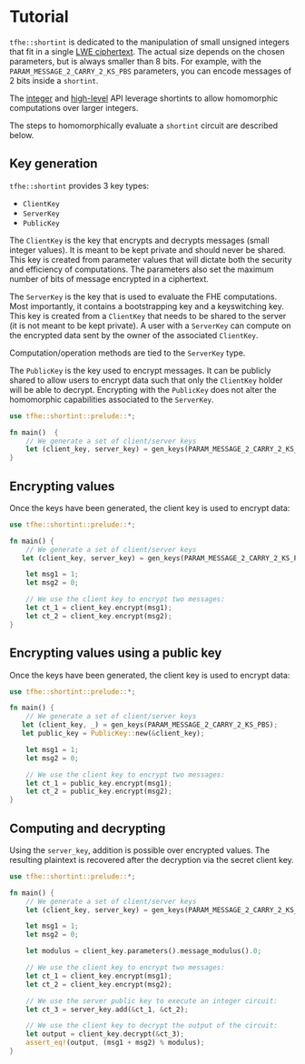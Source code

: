 # Tutorial

`tfhe::shortint` is dedicated to the manipulation of small unsigned integers that fit in a single [LWE ciphertext](../../../getting_started/security_and_cryptography.md#lwe-ciphertexts). The actual size depends on the chosen parameters, but is always smaller than 8 bits. For example, with the `PARAM_MESSAGE_2_CARRY_2_KS_PBS` parameters, you can encode messages of 2 bits inside a `shortint`.

The [integer](../integer/README.md) and [high-level](../quick_start.md#high-level-api) API leverage shortints to allow homomorphic computations over larger integers.

The steps to homomorphically evaluate a `shortint` circuit are described below.

## Key generation

`tfhe::shortint` provides 3 key types:

* `ClientKey`
* `ServerKey`
* `PublicKey`

The `ClientKey` is the key that encrypts and decrypts messages (small integer values). It is meant to be kept private and should never be shared. This key is created from parameter values that will dictate both the security and efficiency of computations. The parameters also set the maximum number of bits of message encrypted in a ciphertext.

The `ServerKey` is the key that is used to evaluate the FHE computations. Most importantly, it contains a bootstrapping key and a keyswitching key. This key is created from a `ClientKey` that needs to be shared to the server (it is not meant to be kept private). A user with a `ServerKey` can compute on the encrypted data sent by the owner of the associated `ClientKey`.

Computation/operation methods are tied to the `ServerKey` type.

The `PublicKey` is the key used to encrypt messages. It can be publicly shared to allow users to encrypt data such that only the `ClientKey` holder will be able to decrypt. Encrypting with the `PublicKey` does not alter the homomorphic capabilities associated to the `ServerKey`.

```rust
use tfhe::shortint::prelude::*;

fn main()  {
    // We generate a set of client/server keys
    let (client_key, server_key) = gen_keys(PARAM_MESSAGE_2_CARRY_2_KS_PBS);
}
```

## Encrypting values

Once the keys have been generated, the client key is used to encrypt data:

```rust
use tfhe::shortint::prelude::*;

fn main() {
    // We generate a set of client/server keys
   let (client_key, server_key) = gen_keys(PARAM_MESSAGE_2_CARRY_2_KS_PBS);

    let msg1 = 1;
    let msg2 = 0;

    // We use the client key to encrypt two messages:
    let ct_1 = client_key.encrypt(msg1);
    let ct_2 = client_key.encrypt(msg2);
}
```

## Encrypting values using a public key

Once the keys have been generated, the client key is used to encrypt data:

```rust
use tfhe::shortint::prelude::*;

fn main() {
    // We generate a set of client/server keys
   let (client_key, _) = gen_keys(PARAM_MESSAGE_2_CARRY_2_KS_PBS);
   let public_key = PublicKey::new(&client_key);

    let msg1 = 1;
    let msg2 = 0;

    // We use the client key to encrypt two messages:
    let ct_1 = public_key.encrypt(msg1);
    let ct_2 = public_key.encrypt(msg2);
}
```

## Computing and decrypting

Using the `server_key`, addition is possible over encrypted values. The resulting plaintext is recovered after the decryption via the secret client key.

```rust
use tfhe::shortint::prelude::*;

fn main() {
    // We generate a set of client/server keys
    let (client_key, server_key) = gen_keys(PARAM_MESSAGE_2_CARRY_2_KS_PBS);

    let msg1 = 1;
    let msg2 = 0;

    let modulus = client_key.parameters().message_modulus().0;

    // We use the client key to encrypt two messages:
    let ct_1 = client_key.encrypt(msg1);
    let ct_2 = client_key.encrypt(msg2);

    // We use the server public key to execute an integer circuit:
    let ct_3 = server_key.add(&ct_1, &ct_2);

    // We use the client key to decrypt the output of the circuit:
    let output = client_key.decrypt(&ct_3);
    assert_eq!(output, (msg1 + msg2) % modulus);
}
```
